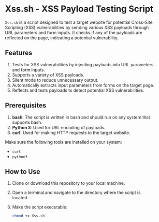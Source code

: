 # Xss.sh - XSS Payload Testing Script

`Xss.sh` is a script designed to test a target website for potential Cross-Site Scripting (XSS) vulnerabilities by sending various XSS payloads through URL parameters and form inputs. It checks if any of the payloads are reflected on the page, indicating a potential vulnerability.

## Features

1. Tests for XSS vulnerabilities by injecting payloads into URL parameters and form inputs.
2. Supports a variety of XSS payloads.
3. Silent mode to reduce unnecessary output.
4. Automatically extracts input parameters from forms on the target page.
5. Reflects and tests payloads to detect potential XSS vulnerabilities.

## Prerequisites

1. **bash**: The script is written in bash and should run on any system that supports bash.
2. **Python 3**: Used for URL encoding of payloads.
3. **curl**: Used for making HTTP requests to the target website.

Make sure the following tools are installed on your system:

- `curl`
- `python3`

## How to Use

1. Clone or download this repository to your local machine.

2. Open a terminal and navigate to the directory where the script is located.

3. Make the script executable:

   ```bash
   chmod +x Xss.sh
